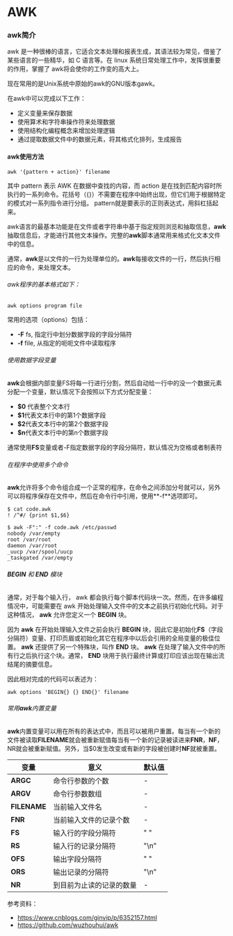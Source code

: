 # AWK

### awk简介

awk 是一种很棒的语言，它适合文本处理和报表生成，其语法较为常见，借鉴了某些语言的一些精华，如 C 语言等。在 linux 系统日常处理工作中，发挥很重要的作用，掌握了 awk将会使你的工作变的高大上。

现在常用的是Unix系统中原始的awk的GNU版本gawk。

在awk中可以完成以下工作：

+ 定义变量来保存数据
+ 使用算术和字符串操作符来处理数据
+ 使用结构化编程概念来增加处理逻辑
+ 通过提取数据文件中的数据元素，将其格式化排列，生成报告

#### awk使用方法

```shell
awk '{pattern + action}' filename
```

其中 pattern 表示 AWK 在数据中查找的内容，而 action 是在找到匹配内容时所执行的一系列命令。花括号（{}）不需要在程序中始终出现，但它们用于根据特定的模式对一系列指令进行分组。 pattern就是要表示的正则表达式，用斜杠括起来。

awk语言的最基本功能是在文件或者字符串中基于指定规则浏览和抽取信息，**awk**抽取信息后，才能进行其他文本操作。完整的**awk**脚本通常用来格式化文本文件中的信息。

通常，**awk**是以文件的一行为处理单位的。**awk**每接收文件的一行，然后执行相应的命令，来处理文本。

###### awk程序的基本格式如下：

```shell
awk options program file
```

常用的选项（options）包括：

+ **-F** fs, 指定行中划分数据字段的字段分隔符
+ **-f** file, 从指定的呃呃文件中读取程序

###### 使用数据字段变量

**awk**会根据内部变量FS将每一行进行分割，然后自动给一行中的没一个数据元素分配一个变量，默认情况下会按照以下方式分配变量：

+ **$0** 代表整个文本行
+ **$1**代表文本行中的第1个数据字段
+ **$2**代表文本行中的第2个数据字段
+ **$n**代表文本行中的第n个数据字段

通常使用**FS**变量或者-F指定数据字段的字段分隔符，默认情况为空格或者制表符

###### 在程序中使用多个命令

**awk**允许将多个命令组合成一个正常的程序，在命令之间添加分号就可以，另外可以将程序保存在文件中，然后在命令行中引用，使用**-f**选项即可。

```shell
$ cat code.awk
! /^#/ {print $1,$6}
```

```shell
$ awk -F":" -f code.awk /etc/passwd
nobody /var/empty
root /var/root
daemon /var/root
_uucp /var/spool/uucp
_taskgated /var/empty
```

###### **BEGIN** 和 **END** 模块

通常，对于每个输入行， awk 都会执行每个脚本代码块一次。然而，在许多编程情况中，可能需要在 awk 开始处理输入文件中的文本之前执行初始化代码。对于这种情况， **awk** 允许您定义一个 **BEGIN** 块。

因为 **awk** 在开始处理输入文件之前会执行 **BEGIN** 块，因此它是初始化**FS**（字段分隔符）变量、打印页眉或初始化其它在程序中以后会引用的全局变量的极佳位置。
**awk** 还提供了另一个特殊块，叫作 **END** 块。 **awk** 在处理了输入文件中的所有行之后执行这个块。通常， **END** 块用于执行最终计算或打印应该出现在输出流结尾的摘要信息。

因此相对完成的代码可以表述为：

```shell
awk options 'BEGIN{} {} END{}' filename
```

###### 常用**awk**内置变量

**awk**内置变量可以用在所有的表达式中，而且可以被用户重置。每当有一个新的文件被读取**FILENAME**就会被重新赋值每当有一个新的记录被读进来**FNR**，**NF**，NR就会被重新赋值。另外，当$0发生改变或有新的字段被创建时**NF**就被重置。

| 变量         | 意义                     | 默认值 |
| ------------ | ------------------------ | ------ |
| **ARGC**     | 命令行参数的个数         | -      |
| **ARGV**     | 命令行参数数组           | -      |
| **FILENAME** | 当前输入文件名           | -      |
| **FNR**      | 当前输入文件的记录个数   | -      |
| **FS**       | 输入行的字段分隔符       | " "    |
| **RS**       | 输入行的记录分隔符       | "\n"   |
| **OFS**      | 输出字段分隔符           | " "    |
| **ORS**      | 输出记录的分隔符         | "\n"   |
| **NR**       | 到目前为止读的记录的数量 | -      |



















参考资料：

+ https://www.cnblogs.com/ginvip/p/6352157.html
+ https://github.com/wuzhouhui/awk

